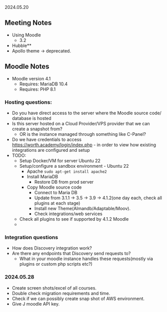 2024.05.20

## Meeting Notes 

- Using Moodle 
	- 3.2
-  Hubble** 
- Apollo theme -> deprecated. 


## Moodle Notes
- Moodle version 4.1
	- Requires: MariaDB 10.4 
	- Requires: PHP 8.1

### Hosting questions:
- Do you have direct access to the server where the Moodle source code/ database is hosted
- Is this server hosted on a Cloud Provider/VPS provider that we can create a snapshot from?
	- OR is the instance managed through something like C-Panel? 
- Do we have credentials to access https://worth.academy/login/index.php - in order to view how existing integrations are configured and setup
- TODO:
	- Setup Docker/VM for server Ubuntu 22 
	- Setup/configure a sandbox environment - Ubuntu 22
		- Apache `sudo apt-get install apache2`
		- Install MariaDB
			- Restore DB from prod server
		- Copy Moodle source code
			- Connect to Maria DB
			- Update from 3.1.1 -> 3.5 -> 3.9 -> 4.1.2(one day each, check all plugins at each stage)
			- Install new Theme(Almandb/Adaptable/Moov).
			- Check integrations/web services 
	- Check all plugins to see if supported by 4.1.2 Moodle 
	- 
### Integration questions 
- How does Discovery integration work?
- Are there any endpoints that Discovery send requests to?
	- What in your moodle instance handles these requests(mostly via plugins or custom php scripts etc?)


### 2024.05.28
- Create screen shots/excel of all courses.
- Double check migration requirements and time.
- Check if we can possibly create snap shot of AWS environment.
- Give J moodle API key.